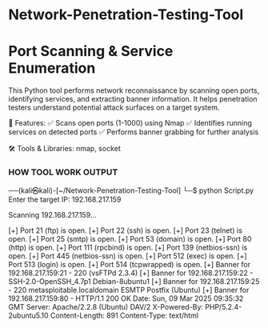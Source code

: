 # Network-Penetration-Testing-Tool

# Port Scanning & Service Enumeration

This Python tool performs network reconnaissance by scanning open ports, identifying services, and extracting banner information. It helps penetration testers understand potential attack surfaces on a target system.

🚀 Features:
✅ Scans open ports (1-1000) using Nmap
✅ Identifies running services on detected ports
✅ Performs banner grabbing for further analysis

🛠 Tools & Libraries: nmap, socket

### HOW TOOL WORK OUTPUT #### 

──(kali㉿kali)-[~/Network-Penetration-Testing-Tool]
└─$ python Script.py 
Enter the target IP: 192.168.217.159

Scanning 192.168.217.159...

[+] Port 21 (ftp) is open.
[+] Port 22 (ssh) is open.
[+] Port 23 (telnet) is open.
[+] Port 25 (smtp) is open.
[+] Port 53 (domain) is open.
[+] Port 80 (http) is open.
[+] Port 111 (rpcbind) is open.
[+] Port 139 (netbios-ssn) is open.
[+] Port 445 (netbios-ssn) is open.
[+] Port 512 (exec) is open.
[+] Port 513 (login) is open.
[+] Port 514 (tcpwrapped) is open.
[+] Banner for 192.168.217.159:21 - 220 (vsFTPd 2.3.4)
[+] Banner for 192.168.217.159:22 - SSH-2.0-OpenSSH_4.7p1 Debian-8ubuntu1
[+] Banner for 192.168.217.159:25 - 220 metasploitable.localdomain ESMTP Postfix (Ubuntu)
[+] Banner for 192.168.217.159:80 - HTTP/1.1 200 OK
Date: Sun, 09 Mar 2025 09:35:32 GMT
Server: Apache/2.2.8 (Ubuntu) DAV/2
X-Powered-By: PHP/5.2.4-2ubuntu5.10
Content-Length: 891
Content-Type: text/html


